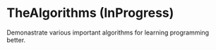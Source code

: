 # TheAlgorithms (InProgress)
Demonastrate various important algorithms for learning programming better.
